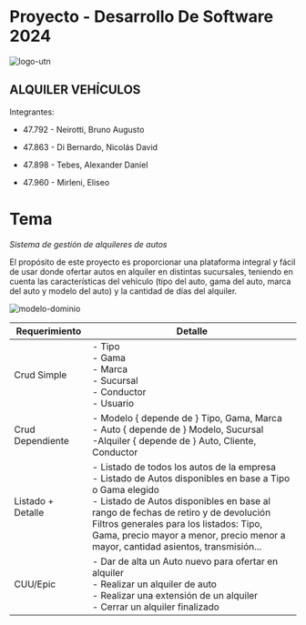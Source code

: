 # Proyecto - Desarrollo De Software 2024

![logo-utn](https://frro.cvg.utn.edu.ar/pluginfile.php/1/theme_snap/logo/1710991180/logo-utn-siglas.png)

## ALQUILER VEHÍCULOS

 Integrantes:
 
- 47.792 - Neirotti, Bruno Augusto

- 47.863 - Di Bernardo, Nicolás David

- 47.898 - Tebes, Alexander Daniel  

- 47.960 - Mirleni, Eliseo


# Tema

*Sistema de gestión de alquileres de autos*

El propósito de este proyecto es proporcionar una plataforma integral y fácil de usar donde ofertar autos en alquiler en distintas sucursales, teniendo en cuenta las características del vehículo (tipo del auto, gama del auto, marca del auto y modelo del auto) y la cantidad de días del alquiler.

![modelo-dominio](https://github.com/nicodiber/DSW-TP-AlquilerAutos/assets/71459973/9f5feb65-eef2-4d89-9d4d-c7cd9a3b88f9)

| Requerimiento  | Detalle                                                                 |
| -------------- | ----------------------------------------------------------------------- |
| Crud Simple        | - Tipo<br>- Gama<br>- Marca<br>- Sucursal<br>- Conductor<br>- Usuario                |
| Crud Dependiente        | - Modelo { depende de } Tipo, Gama, Marca<br>- Auto { depende de } Modelo, Sucursal <br>-Alquiler { depende de } Auto, Cliente, Conductor                  |
|Listado + Detalle        | - Listado de todos los autos de la empresa<br>- Listado de Autos disponibles en base a Tipo o Gama elegido<br>- Listado de Autos disponibles en base al rango de fechas de retiro y de devolución<br> Filtros generales para los listados: Tipo, Gama, precio mayor a menor, precio menor a mayor, cantidad asientos, transmisión...                     |
|CUU/Epic      | - Dar de alta un Auto nuevo para ofertar en alquiler<br>- Realizar un alquiler de auto<br>- Realizar una extensión de un alquiler<br>- Cerrar un alquiler finalizado                    |
